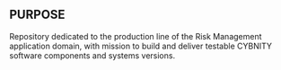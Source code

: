 ## PURPOSE
Repository dedicated to the production line of the Risk Management application domain, with mission to build and deliver testable CYBNITY software components and systems versions.
